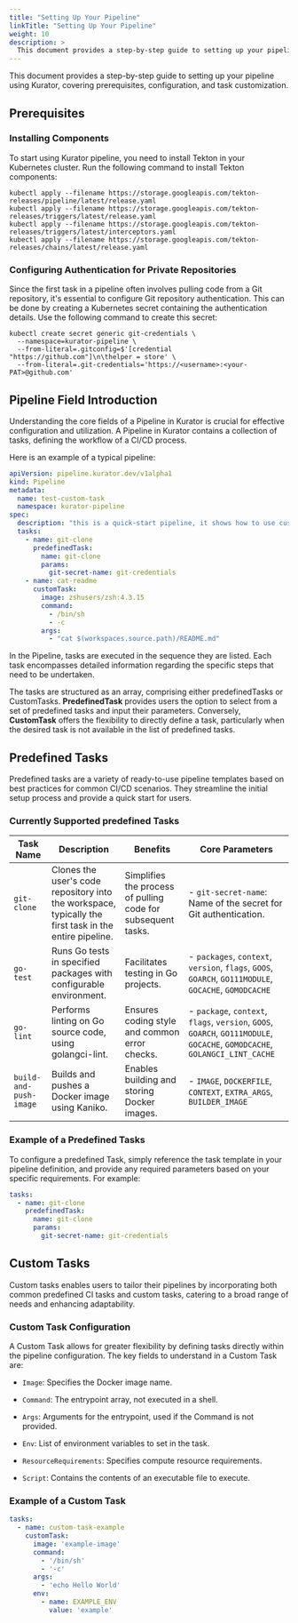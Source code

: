 ```yaml
---
title: "Setting Up Your Pipeline"
linkTitle: "Setting Up Your Pipeline"
weight: 10
description: >
  This document provides a step-by-step guide to setting up your pipeline using Kurator, covering prerequisites, configuration, and task customization.
---
```


This document provides a step-by-step guide to setting up your pipeline using Kurator, covering prerequisites, configuration, and task customization.

## Prerequisites

### Installing Components

To start using Kurator pipeline, you need to install Tekton in your Kubernetes cluster. Run the following command to install Tekton components:

```console
kubectl apply --filename https://storage.googleapis.com/tekton-releases/pipeline/latest/release.yaml
kubectl apply --filename https://storage.googleapis.com/tekton-releases/triggers/latest/release.yaml
kubectl apply --filename https://storage.googleapis.com/tekton-releases/triggers/latest/interceptors.yaml
kubectl apply --filename https://storage.googleapis.com/tekton-releases/chains/latest/release.yaml
```

### Configuring Authentication for Private Repositories

Since the first task in a pipeline often involves pulling code from a Git repository, it's essential to configure Git repository authentication. 
This can be done by creating a Kubernetes secret containing the authentication details. Use the following command to create this secret:

```console
kubectl create secret generic git-credentials \
  --namespace=kurator-pipeline \
  --from-literal=.gitconfig=$'[credential "https://github.com"]\n\thelper = store' \
  --from-literal=.git-credentials='https://<username>:<your-PAT>@github.com'
```

## Pipeline Field Introduction

Understanding the core fields of a Pipeline in Kurator is crucial for effective configuration and utilization. 
A Pipeline in Kurator contains a collection of tasks, defining the workflow of a CI/CD process.

Here is an example of a typical pipeline:

```yaml
apiVersion: pipeline.kurator.dev/v1alpha1
kind: Pipeline
metadata:
  name: test-custom-task
  namespace: kurator-pipeline
spec:
  description: "this is a quick-start pipeline, it shows how to use customTask and predefined Task in a pipeline"
  tasks:
    - name: git-clone
      predefinedTask:
        name: git-clone
        params:
          git-secret-name: git-credentials
    - name: cat-readme
      customTask:
        image: zshusers/zsh:4.3.15
        command:
          - /bin/sh
          - -c
        args:
          - "cat $(workspaces.source.path)/README.md"
```

In the Pipeline, tasks are executed in the sequence they are listed. 
Each task encompasses detailed information regarding the specific steps that need to be undertaken. 

The tasks are structured as an array, comprising either predefinedTasks or CustomTasks.
**PredefinedTask** provides users the option to select from a set of predefined tasks and input their parameters. 
Conversely, **CustomTask** offers the flexibility to directly define a task, particularly when the desired task is not available in the list of predefined tasks.

## Predefined Tasks

Predefined tasks are a variety of ready-to-use pipeline templates based on best practices for common CI/CD scenarios. 
They streamline the initial setup process and provide a quick start for users.

### Currently Supported predefined Tasks

| Task Name      | Description | Benefits | Core Parameters |
| -------------- | ----------- | -------- | --------------- |
| `git-clone`    | Clones the user's code repository into the workspace, typically the first task in the entire pipeline. | Simplifies the process of pulling code for subsequent tasks. | - `git-secret-name`: Name of the secret for Git authentication. |
| `go-test`      | Runs Go tests in specified packages with configurable environment. | Facilitates testing in Go projects. | - `packages`, `context`, `version`, `flags`, `GOOS`, `GOARCH`, `GO111MODULE`, `GOCACHE`, `GOMODCACHE` |
| `go-lint`      | Performs linting on Go source code, using golangci-lint. | Ensures coding style and common error checks. | - `package`, `context`, `flags`, `version`, `GOOS`, `GOARCH`, `GO111MODULE`, `GOCACHE`, `GOMODCACHE`, `GOLANGCI_LINT_CACHE` |
| `build-and-push-image` | Builds and pushes a Docker image using Kaniko. | Enables building and storing Docker images. | - `IMAGE`, `DOCKERFILE`, `CONTEXT`, `EXTRA_ARGS`, `BUILDER_IMAGE` |

### Example of a Predefined Tasks 

To configure a predefined Task, simply reference the task template in your pipeline definition, and provide any required parameters based on your specific requirements. 
For example:

```yaml
tasks:
  - name: git-clone
    predefinedTask:
      name: git-clone
      params:
        git-secret-name: git-credentials
```

## Custom Tasks

Custom tasks enables users to tailor their pipelines by incorporating both common predefined CI tasks and custom tasks, catering to a broad range of needs and enhancing adaptability.

### Custom Task Configuration

A Custom Task allows for greater flexibility by defining tasks directly within the pipeline configuration. The key fields to understand in a Custom Task are:

- `Image`: Specifies the Docker image name.

- `Command`: The entrypoint array, not executed in a shell.

- `Args`: Arguments for the entrypoint, used if the Command is not provided.

- `Env`: List of environment variables to set in the task.

- `ResourceRequirements`: Specifies compute resource requirements.

- `Script`: Contains the contents of an executable file to execute.

### Example of a Custom Task

```yaml
tasks:
  - name: custom-task-example
    customTask:
      image: 'example-image'
      command:
        - '/bin/sh'
        - '-c'
      args:
        - 'echo Hello World'
      env:
        - name: EXAMPLE_ENV
          value: 'example'
```
